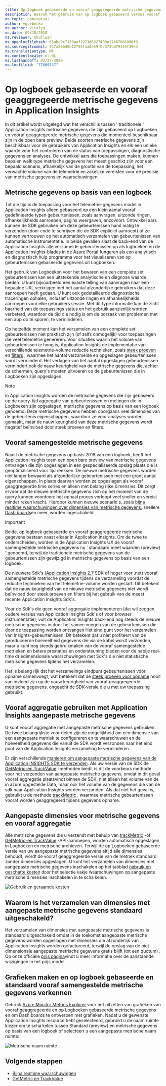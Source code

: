 ```yaml
---
title: Op logboek gebaseerde en vooraf geaggregeerde metrische gegevens in Azure-toepassing inzichten | Microsoft Docs
description: Waarom het gebruik van op logboek gebaseerd versus vooraf geaggregeerde metrische gegevens in Azure-toepassing inzichten
ms.topic: conceptual
author: vgorbenko
ms.author: vitalyg
ms.date: 09/18/2018
ms.reviewer: mbullwin
ms.openlocfilehash: 65abc9c7153aaf2973d5927400e27467066098f9
ms.sourcegitcommit: 747a20b40b12755faa0a69f0c373bd79349f39e3
ms.translationtype: MT
ms.contentlocale: nl-NL
ms.lasthandoff: 02/27/2020
ms.locfileid: "77669757"
---
```

# <a name="log-based-and-pre-aggregated-metrics-in-application-insights"></a>Op logboek gebaseerde en vooraf geaggregeerde metrische gegevens in Application Insights

In dit artikel wordt uitgelegd wat het verschil is tussen ' traditionele ' Application Insights metrische gegevens die zijn gebaseerd op Logboeken en vooraf geaggregeerde metrische gegevens die momenteel beschikbaar zijn in de open bare preview. Beide soorten metrische gegevens zijn beschikbaar voor de gebruikers van Application Insights en elk een unieke waarde voor het controleren van de status van toepassingen, diagnostische gegevens en analyses. De ontwikkel aars die toepassingen maken, kunnen bepalen welk type metrische gegevens het meest geschikt zijn voor een bepaald scenario, afhankelijk van de grootte van de toepassing, het verwachte volume van de telemetrie en zakelijke vereisten voor de precisie van metrische gegevens en waarschuwingen.

## <a name="log-based-metrics"></a>Metrische gegevens op basis van een logboek

Tot die tijd is de toepassing voor het telemetrie-gegevens model in Application Insights alleen gebaseerd op een klein aantal vooraf gedefinieerde typen gebeurtenissen, zoals aanvragen, uitzonde ringen, afhankelijkheids aanroepen, pagina weergaven, enzovoort. Ontwikkel aars kunnen de SDK gebruiken om deze gebeurtenissen hand matig te verzenden (door code te schrijven die de SDK expliciet aanroept) of ze kunnen vertrouwen op het automatisch verzamelen van gebeurtenissen van automatische instrumentatie. In beide gevallen slaat de back-end van de Application Insights alle verzamelde gebeurtenissen op als logboeken en de Application Insights-blades in de Azure Portal fungeren als een analytisch en diagnostisch hulp programma voor het visualiseren van op gebeurtenissen gebaseerde gegevens uit Logboeken.

Het gebruik van Logboeken voor het bewaren van een complete set gebeurtenissen kan een uitstekende analytische en diagnose waarde bieden. U kunt bijvoorbeeld een exacte telling van aanvragen naar een bepaalde URL verkrijgen met het aantal afzonderlijke gebruikers dat deze aanroepen heeft gedaan. U kunt ook gedetailleerde diagnostische traceringen ophalen, inclusief uitzonde ringen en afhankelijkheids aanroepen voor elke gebruikers sessie. Met dit type informatie kan de zicht baarheid van de toepassings status en het gebruik aanzienlijk worden verbeterd, waardoor de tijd die nodig is om de oorzaak van problemen met een app op te sporen, te verminderen. 

Op hetzelfde moment kan het verzamelen van een complete set gebeurtenissen niet praktisch zijn (of zelfs onmogelijk) voor toepassingen die veel telemetrie genereren. Voor situaties waarin het volume van gebeurtenissen te hoog is, Application Insights de implementatie van verschillende telemetrie-volume reductie technieken, zoals [steek proeven](https://docs.microsoft.com/azure/application-insights/app-insights-sampling) en [filters](https://docs.microsoft.com/azure/application-insights/app-insights-api-filtering-sampling) , waarmee het aantal verzamelde en opgeslagen gebeurtenissen wordt verminderd. Het verlagen van het aantal opgeslagen gebeurtenissen vermindert ook de nauw keurigheid van de metrische gegevens die, achter de schermen, query's moeten uitvoeren op de gebeurtenissen die in Logboeken zijn opgeslagen.

> [!NOTE]
> In Application Insights worden de metrische gegevens die zijn gebaseerd op de query-tijd aggregatie van gebeurtenissen en metingen die in Logboeken zijn opgeslagen, metrische gegevens op basis van een logboek genoemd. Deze metrische gegevens hebben doorgaans veel dimensies van de gebeurtenis eigenschappen, waardoor ze voor analyses worden gemaakt, maar de nauw keurigheid van deze metrische gegevens wordt negatief beïnvloed door steek proeven en filters.

## <a name="pre-aggregated-metrics"></a>Vooraf samengestelde metrische gegevens

Naast de metrische gegevens op basis 2018 van een logboek, heeft het Application Insights team een open bare preview van metrische gegevens ontvangen die zijn opgeslagen in een gespecialiseerde opslag plaats die is geoptimaliseerd voor tijd reeksen. De nieuwe metrische gegevens worden niet langer bewaard als afzonderlijke gebeurtenissen met een groot aantal eigenschappen. In plaats daarvan worden ze opgeslagen als vooraf geaggregeerde time series en alleen met belang rijke dimensies. Dit zorgt ervoor dat de nieuwe metrische gegevens zich op het moment van de query kunnen voordoen: het ophaal proces verloopt veel sneller en vereist minder reken kracht. Hierdoor kunnen nieuwe scenario's, zoals [bijna realtime waarschuwingen over dimensies van metrische gegevens](https://docs.microsoft.com/azure/monitoring-and-diagnostics/monitoring-near-real-time-metric-alerts), snellere [Dash boards](https://docs.microsoft.com/azure/azure-monitor/app/overview-dashboard)en meer, worden ingeschakeld.

> [!IMPORTANT]
> Beide, op logboek gebaseerde en vooraf geaggregeerde metrische gegevens bestaan naast elkaar in Application Insights. Om de twee te onderscheiden, worden in de Application Insights UX de vooraf samengestelde metrische gegevens nu ' standaard meet waarden (preview) ' genoemd, terwijl de traditionele metrische gegevens van de gebeurtenissen zijn gewijzigd in metrische gegevens op basis van een logboek.

De nieuwere Sdk's ([Application Insights 2,7](https://www.nuget.org/packages/Microsoft.ApplicationInsights/2.7.2) SDK of hoger voor .net) vooraf samengestelde metrische gegevens tijdens de verzameling voordat de reductie technieken van het telemetrie-volume worden gestart. Dit betekent dat de nauw keurigheid van de nieuwe metrische gegevens niet wordt beïnvloed door steek proeven en filters bij het gebruik van de meest recente Application Insights Sdk's.

Voor de Sdk's die geen vooraf aggregatie implementeren (dat wil zeggen, oudere versies van Application Insights Sdk's of voor browser instrumentatie), vult de Application Insights back-end nog steeds de nieuwe metrische gegevens in door het samen voegen van de gebeurtenissen die door de toepassing worden ontvangen Het eind punt voor het verzamelen van Insights-gebeurtenissen. Dit betekent dat u niet profiteert van de gereduceerde hoeveelheid gegevens die via de kabel wordt verzonden, maar u kunt nog steeds gebruikmaken van de vooraf samengestelde metrieken en betere prestaties en ondersteuning bieden voor de nabije real-time driedimensionale waarschuwingen met Sdk's die niet statistische metrische gegevens tijdens het verzamelen.

Het is belang rijk dat het verzamelings eindpunt gebeurtenissen vóór opname samenvoegt, wat betekent dat de [steek proeven voor opname](https://docs.microsoft.com/azure/application-insights/app-insights-sampling) nooit van invloed zijn op de nauw keurigheid van vooraf geaggregeerde metrische gegevens, ongeacht de SDK-versie die u met uw toepassing gebruikt.  

## <a name="using-pre-aggregation-with-application-insights-custom-metrics"></a>Vooraf aggregatie gebruiken met Application Insights aangepaste metrische gegevens

U kunt vooraf aggregatie met aangepaste metrische gegevens gebruiken. De twee belangrijkste voor delen zijn de mogelijkheid om een dimensie van een aangepaste metriek te configureren en te waarschuwen en de hoeveelheid gegevens die vanuit de SDK wordt verzonden naar het eind punt van de Application Insights verzameling te verminderen.

Er zijn verschillende [manieren om aangepaste metrische gegevens van de Application INSIGHTS SDK te verzenden](https://docs.microsoft.com/azure/application-insights/app-insights-api-custom-events-metrics). Als uw versie van de SDK de [GetMetric-en TrackValue](https://docs.microsoft.com/azure/application-insights/app-insights-api-custom-events-metrics#getmetric) -methoden biedt, is dit de voorkeurs methode voor het verzenden van aangepaste metrische gegevens, omdat in dit geval vooraf aggregatie plaatsvindt binnen de SDK, niet alleen het volume van de in azure opgestelde Data, maar ook het volume van de gegevens die van de sdk naar Application Insights worden verzonden. Als dat niet het geval is, gebruikt u de methode [trackMetric](https://docs.microsoft.com/azure/application-insights/app-insights-api-custom-events-metrics#trackmetric) , waarmee metrische gebeurtenissen vooraf worden geaggregeerd tijdens gegevens opname.

## <a name="custom-metrics-dimensions-and-pre-aggregation"></a>Aangepaste dimensies voor metrische gegevens en vooraf aggregatie

Alle metrische gegevens die u verzendt met behulp van [trackMetric](https://docs.microsoft.com/azure/application-insights/app-insights-api-custom-events-metrics#trackmetric) -of [GetMetric-en TrackValue](https://docs.microsoft.com/azure/application-insights/app-insights-api-custom-events-metrics#getmetric) -API-aanroepen, worden automatisch opgeslagen in Logboeken en metrische archieven. Terwijl de op Logboeken gebaseerde versie van uw aangepaste metrische gegevens altijd alle dimensies behoudt, wordt de vooraf geaggregeerde versie van de metriek standaard zonder dimensies opgeslagen. U kunt het verzamelen van dimensies met aangepaste metrische gegevens inschakelen op het tabblad [gebruik en geschatte kosten](https://docs.microsoft.com/azure/application-insights/app-insights-pricing) door het selectie vakje waarschuwingen op aangepaste metrische dimensies inschakelen in te scha kelen. 

![Gebruik en geraamde kosten](./media/pre-aggregated-metrics-log-metrics/001-cost.png)

## <a name="why-is-collection-of-custom-metrics-dimensions-turned-off-by-default"></a>Waarom is het verzamelen van dimensies met aangepaste metrische gegevens standaard uitgeschakeld?

Het verzamelen van dimensies met aangepaste metrische gegevens is standaard uitgeschakeld omdat in de toekomst aangepaste metrische gegevens worden opgeslagen met dimensies die afzonderlijk van Application Insights worden gefactureerd, terwijl de opslag van de niet-dimensionale aangepaste metrische gegevens gratis blijft (tot een quotum) . Op onze officiële [prijs pagina](https://azure.microsoft.com/pricing/details/monitor/)vindt u meer informatie over de aanstaande wijzigingen in het prijs model.

## <a name="creating-charts-and-exploring-log-based-and-standard-pre-aggregated-metrics"></a>Grafieken maken en op logboek gebaseerde en standaard vooraf samengestelde metrische gegevens verkennen

Gebruik [Azure Monitor Metrics Explorer](../platform/metrics-getting-started.md) voor het uitzetten van grafieken van vooraf geaggregeerde en op Logboeken gebaseerde metrische gegevens en om Dash boards te ontwerpen met grafieken. Nadat u de gewenste Application Insights resource hebt geselecteerd, gebruikt u de naam ruimte kiezer om te scha kelen tussen Standard (preview) en metrische gegevens op basis van een logboek of selecteert u een aangepaste metrische naam ruimte:

![Metrische naam ruimte](./media/pre-aggregated-metrics-log-metrics/002-metric-namespace.png)

## <a name="next-steps"></a>Volgende stappen

* [Bijna realtime waarschuwingen](https://docs.microsoft.com/azure/monitoring-and-diagnostics/monitoring-near-real-time-metric-alerts)
* [GetMetric en TrackValue](https://docs.microsoft.com/azure/application-insights/app-insights-api-custom-events-metrics#getmetric)

